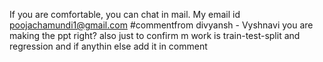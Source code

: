 If you are comfortable, you can chat in mail. My email id  poojachamundi1@gmail.com
#commentfrom divyansh - Vyshnavi you are making the ppt right? also just to confirm m work is train-test-split and regression and if anythin else add it in comment 
